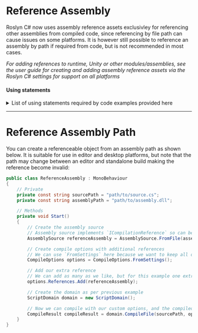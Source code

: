 # Reference Assembly
Roslyn C# now uses assembly reference assets exclusivley for referencing other assemblies from compiled code, since referencing by file path can cause issues on some platforms.
It is however still possible to reference an assembly by path if required from code, but is not recommended in most cases.

_For adding references to runtime, Unity or other modules/assemblies, see the user guide for creating and adding assembly reference assets via the Roslyn C# settings for support on all platforms_

#### Using statements
<details>
  <summary>List of using statements required by code examples provided here</summary>

```cs
using RoslynCSharp;
using UnityEngine;
```
</details>

---

# Reference Assembly Path
You can create a referenceable object from an assembly path as shown below. It is suitable for use in editor and desktop platforms, but note that the path may change between an editor and standalone build making the reference become invalid:
```cs
public class ReferenceAssembly : MonoBehaviour
{
    // Private
    private const string sourcePath = "path/to/source.cs";
    private const string assemblyPath = "path/to/assembly.dll";

    // Methods
    private void Start()
    {
        // Create the assembly source
        // Assembly source implements `ICompilationReference` so can be passed as a reference in compile requests
        AssemblySource referenceAssembly = AssemblySource.FromFile(assemblyPath);

        // Create compile options with additional references
        // We can use `FromSettings` here because we want to keep all options setup in the Roslyn C# settings, but need to add additional references
        CompileOptions options = CompileOptions.FromSettings();

        // Add our extra reference
        // We can add as many as we like, but for this example one extra reference is added
        options.References.Add(referenceAssembly);

        // Create the domain as per previous example
        ScriptDomain domain = new ScriptDomain();

        // Now we can compile with our custom options, and the compiled code will be able to use public API's defined in the reference assembly
        CompileResult compileResult = domain.CompileFile(sourcePath, options);
    }
}
```
